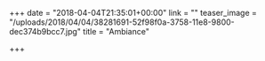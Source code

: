 +++
date = "2018-04-04T21:35:01+00:00"
link = ""
teaser_image = "/uploads/2018/04/04/38281691-52f98f0a-3758-11e8-9800-dec374b9bcc7.jpg"
title = "Ambiance"

+++
